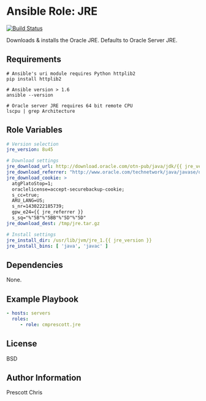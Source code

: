 Ansible Role: JRE
=========
[![Build Status](https://travis-ci.org/cmprescott/ansible-role-jre.svg?branch=master)](https://travis-ci.org/cmprescott/ansible-role-jre)

Downloads & installs the Oracle JRE. Defaults to Oracle Server JRE.

Requirements
------------

```shell
# Ansible's uri module requires Python httplib2
pip install httplib2

# Ansible version > 1.6
ansible --version

# Oracle server JRE requires 64 bit remote CPU 
lscpu | grep Architecture
```

Role Variables
--------------

```yaml
# Version selection
jre_version: 8u45

# Download settings
jre_download_url: http://download.oracle.com/otn-pub/java/jdk/{{ jre_version }}-b14/server-jre-{{ jre_version }}-linux-x64.tar.gz
jre_download_referrer: "http://www.oracle.com/technetwork/java/javase/downloads/server-jre8-downloads-2133154.html" 
jre_download_cookie: >
  atgPlatoStop=1; 
  oraclelicense=accept-securebackup-cookie; 
  s_cc=true; 
  ARU_LANG=US; 
  s_nr=1430222185739; 
  gpw_e24={{ jre_referrer }}
  s_sq="%"5B"%"5BB"%"5D"%"5D"
jre_download_dest: /tmp/jre.tar.gz

# Install settings
jre_install_dir: /usr/lib/jvm/jre_1.{{ jre_version }}
jre_install_bins: [ 'java', 'javac' ]
```

Dependencies
------------

None.

Example Playbook
----------------

```yaml
- hosts: servers
  roles:
     - role: cmprescott.jre
```

License
-------

BSD

Author Information
------------------

Prescott Chris

